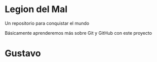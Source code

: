 # Legion del Mal
Un repositorio para conquistar el mundo

Básicamente aprenderemos más sobre Git y GitHub con este proyecto


# Gustavo